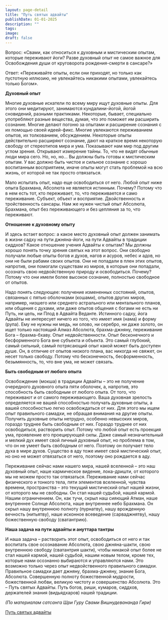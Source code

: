 ```yaml
---
layout: page-detail
title: "Путь святых адвайты"
publishDate: 01-01-2025
description: ""
tags:
image:
draft: false
---
```


Вопрос: «Свами, как относиться к духовным и мистическим опытам, которые переживают йоги? Разве духовный опыт не самое важное для Освобождения души от круговорота рождения-смерти в сансаре?»

Ответ: «Переживайте опыты, если они приходят, но только как пустотную иллюзию, не увлекайтесь никакими опытами, увлекайтесь только Богом».

**Духовный опыт**

Многие духовные искатели по всему миру ищут духовные опыты. Для этого они медитируют, занимаются кундалини-йогой, йогой сновидений, разными практиками. Некоторые, бывает, специально употребляют разные вещества, думая, что это поможет им расширить сознание. Многие делают погоню за опытами и расширение сознания с их помощью своей идеей-фикс. Многие увлекаются переживанием опытов, их толкованием, обсуждением. Некоторые опыты действительно расширяют сознание, дают на краткое время некоторую свободу от стереотипов мира и ума. Показывают нам мир под другим углом зрения. Открывают измерение тайны. То, что не видят обычные люди мира сего. Но, но, но... Вы должны быть готовы к мистическим опытам. У вас должно быть чистое и сильное сознание с хорошо воспитанным восприятием, иначе опыты могут стать проблемой на всю жизнь, от которой не так просто отвязаться. 

Мало испытать опыт, надо еще освободиться от него. Любой опыт ниже опыта Брахмана, Абсолюта не является истинным. Почему? Потому что в нем есть тот, кто переживает, то, что переживается и само переживание. Субъект, объект и восприятие. Двойственность и тройственность сансары. Нам же нужен чистый опыт Абсолюта, Брахмана, опыт без переживающего и без цепляния за то, что переживают.

**Отношение к духовному опыту**

И здесь встает вопрос: а какое место духовный опыт должен занимать в жизни садху на пути джняна-йоги, на пути Адвайты в традиции сиддхов? Какое отношение учения Адвайты к опытам? Мы должны хорошо понять точку зрения святых на этот вопрос. Они свободно получали любые опыты богов и духов, нагов и асуров, небес и адов, но они не были рабами своих опытов. Они не попадали в плен этих опытов, напротив, они помогали существам из миров, в которые они попадали, осознать свою недвойственную природу и освободиться. Почему? Потому что они имели более высокое сознание, полностью свободное от опытов. 

Надо понять следующее: получение измененных состояний, опытов, связанных с пятью оболочками (кошами), опытов других миров, например, низшего или среднего астрального или ментального планов, или общения с духами, или даже опытов общения с богами не есть ни Путь, ни цель, ни Плод в Адвайта Веданте. Истинного садху, йога Адвайты не интересует ничего из того, что имеет имя (нама) и форму (рупа). Ему не нужны ни медь, ни олово, ни серебро, ни даже золото, он ищет только настоящий Алмаз Абсолюта, брахма-джняну, переживание Бога – брахма-бхаву. Опыт недвойственности. Опыт бесконечного и бесформенного Бога вне субъекта и объекта. Это самый глубокий, самый сильный, самый потрясающий опыт какой может быть доступен душе. Он, в отличие от опытов низкого плана, вас никогда не свяжет, он несет только свободу. Потому что бесконечность, бесформенность, безымянность, то, что вне ума, не может связать.

**Быть свободным от любого опыта**

Освобождение (мокша) в традиции Адвайты – это не получение очередного духовного опыта пяти оболочек, а, напротив, это способность быть свободным от любого опыта. От того, что переживают и от самого переживающего. Ваша духовная зрелость определяется не вашей способностью получать духовные опыты, а вашей способностью легко освобождаться от них. Для этого мы ищем опыт правильного самадхи, не обращая внимания на другие опыты. Получить духовные опыты нетрудно, особенно невысоких миров, гораздо труднее быть свободным от них. Гораздо труднее от них освободиться, растворить опыт. Потому что любой опыт есть проекция ума, проявление его проецирующей силы. Даже самый незначительный и мелкий дух имеет свой личный духовный опыт, но проблема в том, что он не умеет быть свободным от него. Поэтому он получает тело духа в мире духов. Существо в аду тоже имеет свой мистический опыт, но оно не может отвязаться от него, поэтому оно рождается в аду. 

Переживание сейчас нами нашего мира, нашей вселенной – это наш духовный опыт, наше кармическое видение, лока-дришти, от которого мы не можем просто так отвязаться. Переживание нами сейчас физического и тонкого тела, пяти элементов вселенной, чувства времени, пространства – это текущий мистический опыт нашей жизни, от которого мы не свободны. Он стал нашей судьбой, нашей кармой. Нашим ограничением. Он, как тучи, скрыл наш сияющий Атман, наше внутреннее Солнце Абсолюта, наше внутреннее небо Брахмана. Он скрыл нашу внутреннюю полноту (пурнатву), нашу врожденную вечность (нитьятву), наше исконное всеведение (сарваджнятву), нашу божественную свободу (сватантрию).

**Наша задача на пути адвайты и ануттара тантры**

И наша задача – растворить этот опыт, освободиться от него и так воспитать свое осознавание Абсолюта, свою джняна-шакти, свою внутреннюю свободу (сватантрия шакти), чтобы никакой опыт более не стал нашей кармой, нашей судьбой, нашим новым телом, кроме тех, которые нами осознанно выбираются и управляются нами. Это возможно только через опыт недвойственного правильного самадхи. Правильное самадхи дает джняну, брахма-джняну, знание Бога, Абсолюта. Совершенную полноту божественной мудрости, божественной любви, великую чистоту и совершенство Абсолюта. Это – Путь святых Адвайты. Путь богов, риши, кумаров, сиддхов, держателей знания (видьядхаров) нашей традиции.

_(По материалам сатсанга Шри Гуру Свами Вишнудевананда Гири)_

[Путь святых адвайты](/binaries/file/news/f%5F3186.docx)
